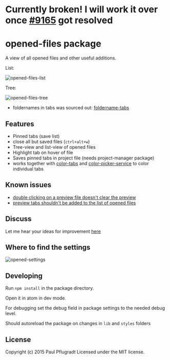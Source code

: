 # Currently broken! I will work it over once [#9165](https://github.com/atom/atom/issues/9165) got resolved

# opened-files package

A view of all opened files and other useful additions.

List:

![opened-files-list](https://cloud.githubusercontent.com/assets/1881921/8344463/62cb82d4-1ae2-11e5-8dfe-991c09798d97.png)

Tree:

![opened-files-tree](https://cloud.githubusercontent.com/assets/1881921/8344445/0b957ac4-1ae2-11e5-9b51-e5619d780d6a.png)


 - foldernames in tabs was sourced out: [foldername-tabs](https://atom.io/packages/foldername-tabs)

## Features
 - Pinned tabs (save list)
 - close all but saved files (`ctrl+alt+w`)
 - Tree-view and list-view of opened files
 - Highlight tab on hover of file
 - Saves pinned tabs in project file (needs project-manager package)
 - works together with [color-tabs](https://atom.io/packages/color-tabs) and [color-picker-service](https://atom.io/packages/color-picker-service) to color individual tabs

## Known issues

 - [double clicking on a preview file doesn't clear the preview](https://github.com/paulpflug/opened-files/issues/12)
 - [preview tabs shouldn't be added to the list of opened files](https://github.com/paulpflug/opened-files/issues/11)

## Discuss

Let me hear your ideas for improvement [here](https://discuss.atom.io/t/announce-opened-files)

## Where to find the settings

![opened-settings](https://cloud.githubusercontent.com/assets/1881921/8569100/457d7db2-2574-11e5-96b0-a6ed026090d7.png)

## Developing

Run `npm install` in the package directory.

Open it in atom in dev mode.

For debugging set the debug field in package settings to the needed debug level.

Should autoreload the package on changes in `lib` and `styles` folders

## License
Copyright (c) 2015 Paul Pflugradt
Licensed under the MIT license.
